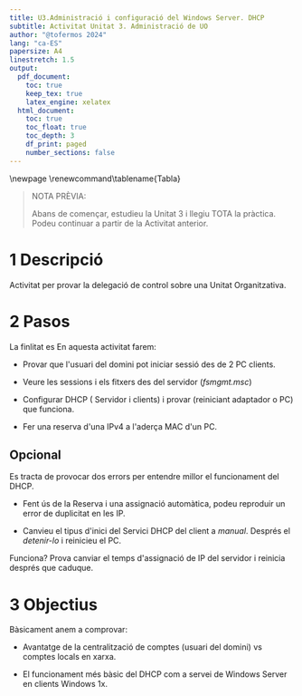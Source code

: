```yaml
---
title: U3.Administració i configuració del Windows Server. DHCP
subtitle: Activitat Unitat 3. Administració de UO
author: "@tofermos 2024"
lang: "ca-ES"
papersize: A4
linestretch: 1.5
output:
  pdf_document:
    toc: true
    keep_tex: true
    latex_engine: xelatex
  html_document:
    toc: true
    toc_float: true
    toc_depth: 3
    df_print: paged
    number_sections: false
---
```


\newpage
\renewcommand\tablename{Tabla}

> NOTA PRÈVIA:
>
> Abans de començar, estudieu la Unitat 3 i llegiu TOTA la pràctica. Podeu continuar a partir de la Activitat anterior.

# 1 Descripció

Activitat per provar la delegació de control sobre una Unitat Organitzativa.

# 2 Pasos 

La finlitat es En aquesta activitat farem:

* Provar que l'usuari del domini pot iniciar sessió des de 2 PC clients. 

* Veure les sessions i els fitxers des del servidor (*fsmgmt.msc*)

* Configurar DHCP ( Servidor i clients) i provar (reiniciant adaptador o PC) que funciona.

* Fer una reserva d'una IPv4 a l'aderça MAC d'un PC.


## Opcional

Es tracta de provocar dos errors per entendre millor el funcionament del DHCP.

* Fent ús de la Reserva i una assignació automàtica, podeu reproduir un error de duplicitat en les IP.

* Canvieu el tipus d'inici del Servici DHCP del client a *manual*. Després el *detenir-lo* i reinicieu el PC.

Funciona? Prova canviar el temps d'assignació de IP del servidor i reinicia després que caduque.

# 3 Objectius

Bàsicament anem a comprovar:

* Avantatge de la centralització de comptes (usuari del domini) vs comptes locals en xarxa.

* El funcionament més bàsic del DHCP com a servei de Windows Server en clients Windows 1x.


